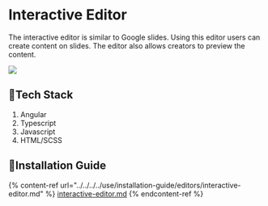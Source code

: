# Interactive Editor

The interactive editor is similar to Google slides. Using this editor users can create content on slides. The editor also allows creators to preview the content.

![](<../../../../.gitbook/assets/image (4).png>)

## :stars:Tech Stack

1. Angular
2. Typescript
3. Javascript
4. HTML/SCSS

## :stars:Installation Guide

{% content-ref url="../../../../use/installation-guide/editors/interactive-editor.md" %}
[interactive-editor.md](../../../../use/installation-guide/editors/interactive-editor.md)
{% endcontent-ref %}


